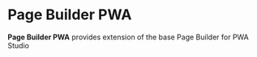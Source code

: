 # Page Builder PWA

**Page Builder PWA** provides extension of the base Page Builder for PWA Studio
